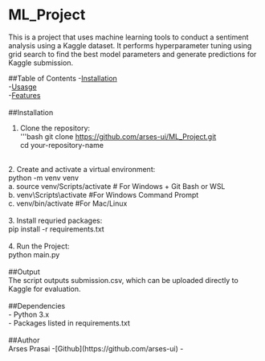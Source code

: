 # ML_Project
This is a project that uses machine learning tools to conduct a sentiment analysis using a Kaggle dataset. It performs hyperparameter tuning using grid search to find the best model parameters and generate predictions for Kaggle submission.


##Table of Contents 
-[Installation](#installation) <br>
-[Usasge](#usage) <br>
-[Features](#features) <br>
<br>
##Installation<br>
1. Clone the repository:<br>
'''bash
git clone https://github.com/arses-ui/ML_Project.git<br>
cd your-repository-name<br>
<br>
2. Create and activate a virtual environment:<br>
python -m venv venv <br>
a. source venv/Scripts/activate # For Windows + Git Bash or WSL<br>
b. venv\Scripts\activate #For Windows Command Prompt <br>
c. venv/bin/activate #For Mac/Linux <br>
<br>
3. Install requried packages:<br>
pip install -r requirements.txt<br> 
<br> 
4. Run the Project: <br> 
python main.py <br>
<br>
##Output <br>
The script outputs submission.csv, which can be uploaded directly to Kaggle for evaluation.<br>
<br>
##Dependencies<br>
- Python 3.x <br>
- Packages listed in requirements.txt <br>
<br>
##Author <br>
Arses Prasai -[Github](https://github.com/arses-ui)
-                                  

